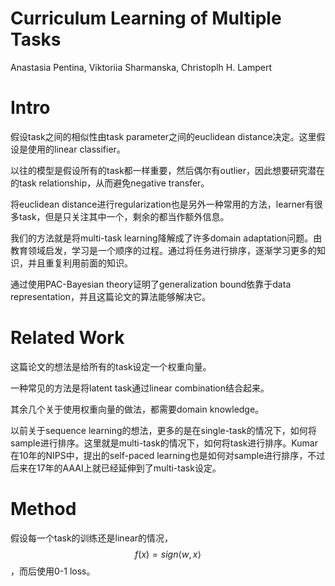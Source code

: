# Curriculum Learning of Multiple Tasks

Anastasia Pentina, Viktoriia Sharmanska, Christoplh H. Lampert

# Intro

假设task之间的相似性由task parameter之间的euclidean distance决定。这里假设是使用的linear classifier。

以往的模型是假设所有的task都一样重要，然后偶尔有outlier，因此想要研究潜在的task relationship，从而避免negative transfer。

将euclidean distance进行regularization也是另外一种常用的方法，learner有很多task，但是只关注其中一个，剩余的都当作额外信息。

我们的方法就是将multi-task learning降解成了许多domain adaptation问题。由教育领域启发，学习是一个顺序的过程。通过将任务进行排序，逐渐学习更多的知识，并且重复利用前面的知识。

通过使用PAC-Bayesian theory证明了generalization bound依靠于data representation，并且这篇论文的算法能够解决它。

# Related Work

这篇论文的想法是给所有的task设定一个权重向量。

一种常见的方法是将latent task通过linear combination结合起来。

其余几个关于使用权重向量的做法，都需要domain knowledge。

以前关于sequence learning的想法，更多的是在single-task的情况下，如何将sample进行排序。这里就是multi-task的情况下，如何将task进行排序。Kumar在10年的NIPS中，提出的self-paced learning也是如何对sample进行排序，不过后来在17年的AAAI上就已经延伸到了multi-task设定。

# Method

假设每一个task的训练还是linear的情况，$$f(x) = sign \langle w, x \rangle $$，而后使用0-1 loss。
